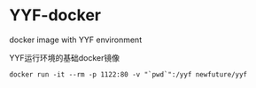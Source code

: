 # YYF-docker

docker image with YYF environment

YYF运行环境的基础docker镜像

```
docker run -it --rm -p 1122:80 -v "`pwd`":/yyf newfuture/yyf
```